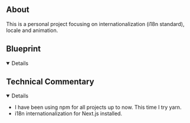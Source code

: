 ## About
This is a personal project focusing on internationalization (i18n standard), locale and animation. 



## Blueprint
<details open>





</details>

## Technical Commentary
<details open>
<ul>
    <li>I have been using npm for all projects up to now. This time I try yarn.</li>
    <li>i18n internationalization for Next.js installed.</li>
</ul>
</details>